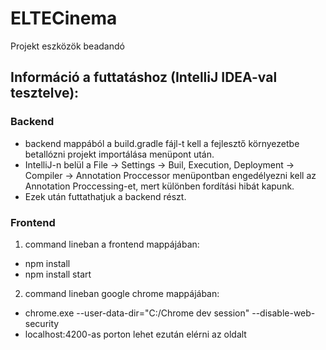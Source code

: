 # ELTECinema
Projekt eszközök beadandó

## Információ a futtatáshoz (IntelliJ IDEA-val tesztelve):

### Backend

- backend mappából a build.gradle fájl-t kell a fejlesztő környezetbe betallózni projekt importálása menüpont után.
- IntelliJ-n belül a File -> Settings -> Buil, Execution, Deployment -> Compiler -> Annotation Proccessor menüpontban engedélyezni kell az Annotation Proccessing-et, mert különben fordítási hibát kapunk.
- Ezek után futtathatjuk a backend részt.

### Frontend


1. command lineban a frontend mappájában:
  * npm install
  * npm install start
 
2. command lineban google chrome mappájában:
  * chrome.exe --user-data-dir="C:/Chrome dev session" --disable-web-security
  * localhost:4200-as porton lehet ezután elérni az oldalt
